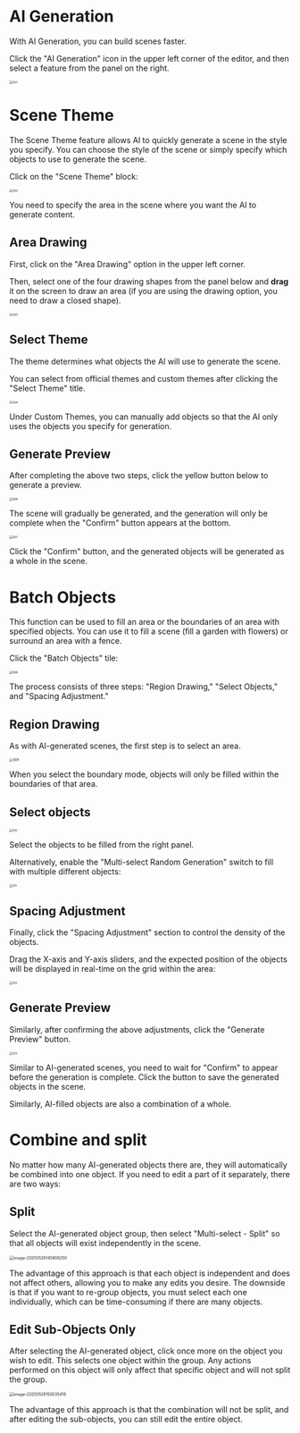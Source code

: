 # AI Generation

With AI Generation, you can build scenes faster.

Click the "AI Generation" icon in the upper left corner of the editor, and then select a feature from the panel on the right.

<img src="https://dl.dir.freefiremobile.com/common/OB46/CSH/OfficialWeb/CLtutorial/011_AIGenerate/001.jpg" alt="001" style="zoom:36%;"/>

# Scene Theme

The Scene Theme feature allows AI to quickly generate a scene in the style you specify. You can choose the style of the scene or simply specify which objects to use to generate the scene.

Click on the "Scene Theme" block:

<img src="https://dl.dir.freefiremobile.com/common/OB46/CSH/OfficialWeb/CLtutorial/011_AIGenerate/002.jpg" alt="002" style="zoom:36%;"/>

You need to specify the area in the scene where you want the AI to generate content.

## Area Drawing

First, click on the "Area Drawing" option in the upper left corner.

Then, select one of the four drawing shapes from the panel below and **drag** it on the screen to draw an area (if you are using the drawing option, you need to draw a closed shape).

<img src="https://dl.dir.freefiremobile.com/common/OB46/CSH/OfficialWeb/CLtutorial/011_AIGenerate/003.jpg" alt="003" style="zoom:36%;"/>

## Select Theme

The theme determines what objects the AI will use to generate the scene.

You can select from official themes and custom themes after clicking the "Select Theme" title.

<img src="https://dl.dir.freefiremobile.com/common/OB46/CSH/OfficialWeb/CLtutorial/011_AIGenerate/004.jpg" alt="004" style="zoom:36%;"/>

Under Custom Themes, you can manually add objects so that the AI only uses the objects you specify for generation.

## Generate Preview

After completing the above two steps, click the yellow button below to generate a preview.

<img src="https://dl.dir.freefiremobile.com/common/OB46/CSH/OfficialWeb/CLtutorial/011_AIGenerate/006.jpg" alt="006" style="zoom:36%;"/>

The scene will gradually be generated, and the generation will only be complete when the "Confirm" button appears at the bottom.

<img src="https://dl.dir.freefiremobile.com/common/OB46/CSH/OfficialWeb/CLtutorial/011_AIGenerate/007.jpg" alt="007" style="zoom:36%;"/>

Click the "Confirm" button, and the generated objects will be generated as a whole in the scene.

# Batch Objects

This function can be used to fill an area or the boundaries of an area with specified objects. You can use it to fill a scene (fill a garden with flowers) or surround an area with a fence.

Click the "Batch Objects" tile:

<img src="https://dl.dir.freefiremobile.com/common/OB46/CSH/OfficialWeb/CLtutorial/011_AIGenerate/008.jpg" alt="008" style="zoom:36%;"/>

The process consists of three steps: "Region Drawing," "Select Objects," and "Spacing Adjustment."

## Region Drawing

As with AI-generated scenes, the first step is to select an area.

<img src="https://dl.dir.freefiremobile.com/common/OB46/CSH/OfficialWeb/CLtutorial/011_AIGenerate/009.jpg" alt="009" style="zoom:40%;"/>

When you select the boundary mode, objects will only be filled within the boundaries of that area.

## Select objects

<img src="https://dl.dir.freefiremobile.com/common/OB46/CSH/OfficialWeb/CLtutorial/011_AIGenerate/010.jpg" alt="010" style="zoom:36%;"/>

Select the objects to be filled from the right panel.

Alternatively, enable the "Multi-select Random Generation" switch to fill with multiple different objects:

<img src="https://dl.dir.freefiremobile.com/common/OB46/CSH/OfficialWeb/CLtutorial/011_AIGenerate/011.jpg" alt="011" style="zoom:36%;"/>

## Spacing Adjustment

Finally, click the "Spacing Adjustment" section to control the density of the objects.

Drag the X-axis and Y-axis sliders, and the expected position of the objects will be displayed in real-time on the grid within the area:

<img src="https://dl.dir.freefiremobile.com/common/OB46/CSH/OfficialWeb/CLtutorial/011_AIGenerate/012.jpg" alt="012" style="zoom:36%;"/>

## Generate Preview

Similarly, after confirming the above adjustments, click the "Generate Preview" button.

<img src="https://dl.dir.freefiremobile.com/common/OB46/CSH/OfficialWeb/CLtutorial/011_AIGenerate/013.jpg" alt="013" style="zoom:36%;"/>

Similar to AI-generated scenes, you need to wait for "Confirm" to appear before the generation is complete. Click the button to save the generated objects in the scene.

Similarly, AI-filled objects are also a combination of a whole.

# Combine and split

No matter how many AI-generated objects there are, they will automatically be combined into one object. If you need to edit a part of it separately, there are two ways:

## Split

Select the AI-generated object group, then select "Multi-select - Split" so that all objects will exist independently in the scene.

<img src="https://dl.dir.freefiremobile.com/common/OB46/CSH/OfficialWeb/CLtutorial/011_AIGenerate/image-20250528145808250.png" alt="image-20250528145808250" style="zoom:50%;"/>

The advantage of this approach is that each object is independent and does not affect others, allowing you to make any edits you desire. The downside is that if you want to re-group objects, you must select each one individually, which can be time-consuming if there are many objects.

## Edit Sub-Objects Only

After selecting the AI-generated object, click once more on the object you wish to edit. This selects one object within the group. Any actions performed on this object will only affect that specific object and will not split the group.

<img src="https://dl.dir.freefiremobile.com/common/OB46/CSH/OfficialWeb/CLtutorial/011_AIGenerate/image-20250528150035418.png" alt="image-20250528150035418" style="zoom:50%;"/>

The advantage of this approach is that the combination will not be split, and after editing the sub-objects, you can still edit the entire object.
